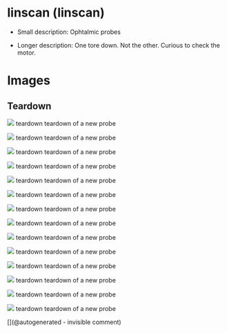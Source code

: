 # linscan (linscan)

* Small description:  Ophtalmic probes

* Longer description:  One tore down. Not the other. Curious to check the motor.

# Images

## Teardown 

![](/include/images/202005/linscan/P_20200531_103037.jpg)
teardown
teardown of a new probe

![](/include/images/202005/linscan/linscan_3_gnd.png)
teardown
teardown of a new probe

![](/include/images/202005/linscan/P_20200531_103045.jpg)
teardown
teardown of a new probe

![](/include/images/202005/linscan/linscan_2_gnd.png)
teardown
teardown of a new probe

![](/include/images/202005/linscan/P_20200531_103142.jpg)
teardown
teardown of a new probe

![](/include/images/202005/linscan/P_20200531_103220.jpg)
teardown
teardown of a new probe

![](/include/images/202005/linscan/P_20200531_103228.jpg)
teardown
teardown of a new probe

![](/include/images/202005/linscan/P_20200531_103055.jpg)
teardown
teardown of a new probe

![](/include/images/202005/linscan/P_20200531_103040.jpg)
teardown
teardown of a new probe

![](/include/images/202005/linscan/P_20200531_103301.jpg)
teardown
teardown of a new probe

![](/include/images/202005/linscan/P_20200531_103230.jpg)
teardown
teardown of a new probe

![](/include/images/202005/linscan/linscan_6_gnd.png)
teardown
teardown of a new probe

![](/include/images/202005/linscan/P_20200531_103159.jpg)
teardown
teardown of a new probe

![](/include/images/202005/linscan/P_20200531_103237.jpg)
teardown
teardown of a new probe





[](@autogenerated - invisible comment)